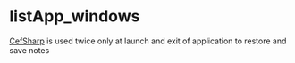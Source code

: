 # listApp_windows

[CefSharp](https://github.com/cefsharp/CefSharp) is used twice only at launch and exit of application to restore and save notes
